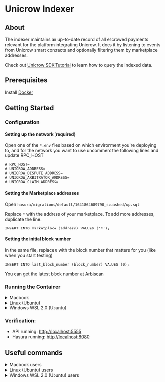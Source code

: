 # Unicrow Indexer 

## About

The indexer maintains an up-to-date record of all escrowed payments relevant for the platform integrating Unicrow. It does it by listening to events from Unicrow smart contracts and optionally filtering them by marketplace addresses.

Check out [Unicrow SDK Tutorial](https://github.com/unicrowio/sdk-tutorial) to learn how to query the indexed data.

## Prerequisites

Install [Docker](https://docs.docker.com/get-started/)

## Getting Started

### Configuration

#### Setting up the network (required)

Open one of the `*.env` files based on which environment you're deploying to, and for the network you want to use uncomment the following lines and update RPC_HOST 

```
# RPC_HOST=
# UNICROW_ADDRESS=
# UNICROW_DISPUTE_ADDRESS=
# UNICROW_ARBITRATOR_ADDRESS=
# UNICROW_CLAIM_ADDRESS=
```

#### Setting the Marketplace addresses

Open `hasura/migrations/default/1641864689790_squashed/up.sql`

Replace `*` with the address of your marketplace. To add more addresses, duplicate the line.

```
INSERT INTO marketplace (address) VALUES ('*');
```

#### Setting the initial block number

In the same file, replace `0` with the block number that matters for you (like when you start testing)

```
INSERT INTO last_block_number (block_number) VALUES (0);
```

You can get the latest block number at [Arbiscan](https://arbiscan.io/blocks)


### Running the Container

<details><summary>Macbook</summary>
<p>

```
docker-compose --env-file _mac.env -f docker-compose.mac.yml up -d
```

</p>
</details>

<details><summary>Linux (Ubuntu)</summary>
<p>

```
docker-compose --env-file _linux.env -f docker-compose.linux.yml up -d
```

</p>
</details>

<details><summary>Windows WSL 2.0 (Ubuntu)</summary>
<p>

```
docker-compose --env-file _wsl.env -f docker-compose.wsl.yml up -d
```

</p>
</details>

### Verification:
* API running: [http://localhost:5555](http://localhost:5555)
* Hasura running: [http://localhost:8080](http://localhost:8080)

## Useful commands

<details><summary>Macbook users</summary>
<p>

1. List all containers running

```
docker ps
```

2. Stop all containers

```
docker-compose -f docker-compose.mac.yml down
```

3. Logs

```
docker-compose -f docker-compose.mac.yml logs
```

4. Clean up all

```
docker-compose -f docker-compose.mac.yml down && docker rmi $(docker images -q) && docker volume rm $(docker volume ls -q)
```

or:

```
docker system prune -a --volumes
```

</p>
</details>

<details><summary>Linux (Ubuntu) users</summary>
<p>

1. List all containers running

```
docker ps
```

2. Stop all containers

```
docker-compose -f docker-compose.linux.yml down
```

3. Logs

```
docker-compose -f docker-compose.linux.yml logs
```

4. Clean up all

```
docker-compose -f docker-compose.linux.yml down && docker rmi $(docker images -q) && docker volume rm $(docker volume ls -q)
```

or:

```
docker system prune -a --volumes
```

</p>
</details>

<details><summary>Windows WSL 2.0 (Ubuntu) users</summary>
<p>

1. List all containers running

```
docker ps
```

2. Stop all container

```
docker-compose -f docker-compose.wsl.yml down
```

3. Logs

```
docker-compose -f docker-compose.wsl.yml logs
```

4. Clean up all

```
docker-compose -f docker-compose.wsl.yml down && docker rmi $(docker images -q) && docker volume rm $(docker volume ls -q)
```

or:

```
docker system prune -a --volumes
```

</p>
</details>
